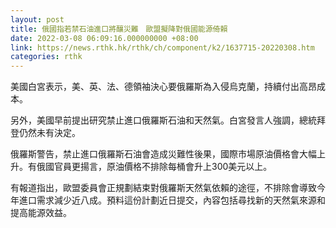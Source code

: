 ```yaml
---
layout: post
title: 俄國指若禁石油進口將釀災難　歐盟擬降對俄國能源倚賴
date: 2022-03-08 06:09:16.000000000 +08:00
link: https://news.rthk.hk/rthk/ch/component/k2/1637715-20220308.htm
categories: rthk
---
```


美國白宮表示，美、英、法、德領袖決心要俄羅斯為入侵烏克蘭，持續付出高昂成本。

另外，美國早前提出研究禁止進口俄羅斯石油和天然氣。白宮發言人強調，總統拜登仍然未有決定。

俄羅斯警告，禁止進口俄羅斯石油會造成災難性後果，國際市場原油價格會大幅上升。有俄國官員更揚言，原油價格不排除每桶會升上300美元以上。

有報道指出，歐盟委員會正規劃結束對俄羅斯天然氣依賴的途徑，不排除會導致今年進口需求減少近八成。預料這份計劃近日提交，內容包括尋找新的天然氣來源和提高能源效益。

